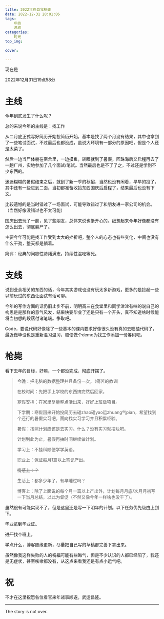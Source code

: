 ```yaml
---
title: 2022年终自我枪毙
date: 2022-12-31 20:01:06
tags:
	年终
	总结
categories:
	时光
top_img:
    
cover:
    
---
```


现在是

2022年12月31日19点58分

# 主线

今年到底发生了什么呢？

总的来说今年的主线是：找工作

从二月底正式写好简历开始投简历开始，基本是找了两个月没有结果，其中也拿到了一些笔试面试，不过最后也都没成，虽说大环境有一部分的原因吧，但是个人还是太菜了。

然后一边当尸体躺在宿舍里，一边摸鱼，转眼就到了暑假，回珠海后又启程再去了一趟广州，实地参加了几个面试/笔试。当然最后也是不了了之，不过还是学到不少东西的。

迷迷糊糊的暑假结束之后，就到了新一季的秋招，当然也没有闲着，早早的投了，其中还有一些进到二面，当初都准备收拾东西国庆后启程了，结果最后也没有下文。

比较遗憾的是当时错过了一场面试，可能导致错过了和朋友进一家公司的机会。（当然好像没错过也不太可能）

国庆出去玩了一趟，见了些朋友，总体来说也挺开心的。细想起来今年好像都没有怎么出去，彻底躺尸了。

主要今年可能是找工作受到太大的挫折吧，整个人的心态也有些变化，中间也没有什么干劲，整天都是躺着。

简评：经典的间歇性踌躇满志，持续性混吃等死。

# 支线

说到业余相关的东西的话，今年其实游戏也没有玩太多新游戏，更多的是捡起一些以前玩过的东西让面试有话可聊。

今年的写作方面的话仍旧止步不前，明明高三在食堂里和同学津津有味的说自己的构思是是那样的意气风发，结果快要毕业了还是只有一个开头，真不知道啥时候能将当初想的段落付诸笔端。争取吧。

Code，要说代码好像除了一些基本的课内要求好像很久没有真的去嗯磕代码了，最近做毕设也是重新温习温习，顺便做个demo为找工作添加一份筹码吧。

# 枪毙

看下去年的目标，好嘛，一个都没完成，彻底开摆了。

> 今晚：把电脑的数据整理并且备份一次。（痛苦的教训
>
> 在校时间：先把手上学校的东西搞完然后回家。
>
> 寒假安排：在家里尽量整点活出来，好好上班做项目。
>
> 下学期：寒假回来开始投简历去碰zhao碰yao运zhuang气pian，希望找到个还行的暑假实习吧。面向找实习学习并且积累经验。
>
> 暑假：按照计划应该是去实习。什么？没有实习就摆烂吧。
>
> 计划到此为止，暑假再抽时间继续做计划。
>
> 学习上：不挂科顺便学学英语。
>
> 职业上：保证每月1篇以上笔记产出。
>
> ~~情感上：？~~
>
> 生活上：都多少年了，有早睡过吗？
>
> 博客上：除了上面说的每个月一篇以上产出外，计划每月月底/次月月初写一下当月总结，以此为督促（不然又像今年一样啥也没干了）。

虽然很有可能实现不了，但是这里还是写一下明年的计划。以下任务优先级由上到下。

毕业拿到毕业证。

~~进厂~~找个班上。

学点什么，博客随缘更新，尽量把自己写的草稿都完善下拿出来。

虽然像我这样失败的人的祝福可能有些晦气，但是不少认识的人都已经阳了，我还是无症状，甚至咳嗽都没有，从这点来看我还是有点小运气吧。

# 祝

不才在这里祝愿各位看官来年诸事顺遂，武运昌隆。



---

The story is not over.


